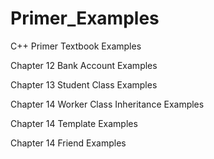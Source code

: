 Primer_Examples
===============

C++ Primer Textbook Examples


Chapter 12 Bank Account Examples

Chapter 13 Student Class Examples

Chapter 14 Worker Class Inheritance Examples

Chapter 14 Template Examples

Chapter 14 Friend Examples

